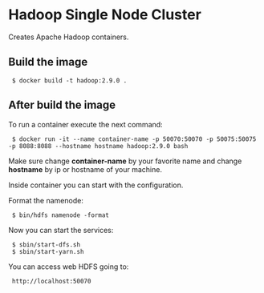 Hadoop Single Node Cluster
==========================

Creates Apache Hadoop containers.

Build the image
---------------

     $ docker build -t hadoop:2.9.0 .

After build the image
---------------------

To run a container execute the next command:

     $ docker run -it --name container-name -p 50070:50070 -p 50075:50075 -p 8088:8088 --hostname hostname hadoop:2.9.0 bash

Make sure change **container-name** by your favorite name and change **hostname** by ip or hostname of your machine.

Inside container you can start with the configuration.

Format the namenode:

     $ bin/hdfs namenode -format

Now you can start the services:

     $ sbin/start-dfs.sh
     $ sbin/start-yarn.sh

You can access web HDFS going to:

     http://localhost:50070

